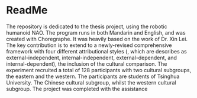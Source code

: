# ReadMe
The repository is dedicated to the thesis project, using the robotic humanoid NAO. The program runs in both Mandarin and English, and was created with Choregraphe. It was heavily based on the work of Dr. Xin Lei. The key contribution is to extend to a newly-revised comprehensive framework with four different attributional styles (, which are describes as external-independent, internal-independent, external-dependent, and internal-dependent), the inclusion of the cultural comparison. The experiment recruited a total of 128 participants with two cultural subgroups, the eastern and the western. The participants are students of Tsinghua University. The Chinese cultural subgroup, whilst the western cultural subgroup. The project was completed with the assistance 

